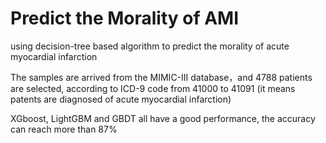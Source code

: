 # Predict the Morality of AMI
using decision-tree based algorithm to predict the morality of acute myocardial infarction

The samples are arrived from the MIMIC-Ⅲ database，and 4788 patients are selected, according to ICD-9 code from 41000 to 41091 (it means patents are diagnosed of acute myocardial infarction)

XGboost, LightGBM and GBDT all have a good performance, the accuracy can reach more than 87%